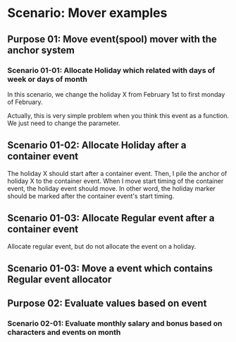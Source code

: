 Scenario: Mover examples
====

## Purpose 01: Move event(spool) mover with the anchor system

### Scenario 01-01: Allocate Holiday which related with days of week or days of month

In this scenario, we change the holiday X from February 1st to first monday of February.

Actually, this is very simple problem when you think this event as a function.
We just need to change the parameter.

## Scenario 01-02: Allocate Holiday after a container event

The holiday X should start after a container event.
Then, I pile the anchor of holiday X to the container event.
When I move start timing of the container event, the holiday event should move.
In other word, the holiday marker should be marked after the container event's start timing.

## Scenario 01-03: Allocate Regular event after a container event

Allocate regular event, but do not allocate the event on a holiday.

## Scenario 01-03: Move a event which contains Regular event allocator

## Purpose 02: Evaluate values based on event

### Scenario 02-01: Evaluate monthly salary and bonus based on characters and events on month
